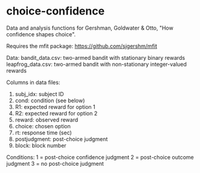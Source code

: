 choice-confidence
====

Data and analysis functions for Gershman, Goldwater & Otto, "How confidence shapes choice".

Requires the mfit package:
https://github.com/sjgershm/mfit


Data:
bandit_data.csv: two-armed bandit with stationary binary rewards
leapfrog_data.csv: two-armed bandit with non-stationary integer-valued rewards

Columns in data files:
1) subj_idx: subject ID
2) cond: condition (see below)
3) R1: expected reward for option 1
4) R2: expected reward for option 2
5) reward: observed reward
6) choice: chosen option
7) rt: response time (sec)
8) postjudgment: post-choice judgment
9) block: block number

Conditions:
1 = post-choice confidence judgment
2 = post-choice outcome judgment
3 = no post-choice judgment